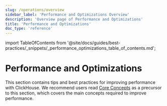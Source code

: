 ```yaml
---
slug: /operations/overview
sidebar_label: 'Performance and Optimizations Overview'
description: 'Overview page of Performance and Optimizations'
title: 'Performance and Optimizations'
doc_type: 'reference'
---
```


import TableOfContents from '@site/docs/guides/best-practices/_snippets/_performance_optimizations_table_of_contents.md';

# Performance and Optimizations

This section contains tips and best practices for improving performance with ClickHouse. 
We recommend users read [Core Concepts](/parts) as a precursor to this section, 
which covers the main concepts required to improve performance.

<TableOfContents/>
